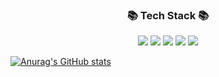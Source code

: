 
<h3 align="center"> 📚 Tech Stack 📚</h3>
<p align="center">
  <img src="https://img.shields.io/badge/C-A8B9CC?style=flat-square&logo=c&logoColor=white"/></a>
  <img src="https://img.shields.io/badge/C++-00599C?style=flat-square&logo=c++&logoColor=white"/></a>
  <img src="https://img.shields.io/badge/Unity-FFFFFF?style=flat-square&logo=Unity&logoColor=black"/></a>
  <img src="https://img.shields.io/badge/Git-F05032?style=flat-square&logo=Git&logoColor=white"/></a>
  <img src="https://img.shields.io/badge/VC-007ACC?style=flat-square&logo=visualstudiocode&logoColor=white"/></a>
  
  <br>

</p>


[![Anurag's GitHub stats](https://github-readme-stats.vercel.app/api?username=anuraghazra)](https://github.com/anuraghazra/github-readme-stats)
